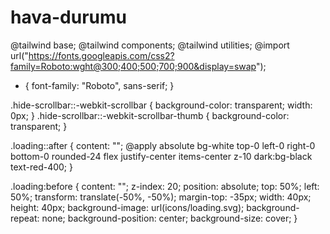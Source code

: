 # hava-durumu
@tailwind base;
@tailwind components;
@tailwind utilities;
@import url("https://fonts.googleapis.com/css2?family=Roboto:wght@300;400;500;700;900&display=swap");
* {
  font-family: "Roboto", sans-serif;
}

.hide-scrollbar::-webkit-scrollbar {
  background-color: transparent;
  width: 0px;
}
.hide-scrollbar::-webkit-scrollbar-thumb {
  background-color: transparent;
}

.loading::after {
  content: "";
  @apply absolute bg-white top-0 left-0 right-0 bottom-0 rounded-24 flex justify-center items-center z-10 dark:bg-black text-red-400;
}

.loading:before {
  content: "";
  z-index: 20;
  position: absolute;
  top: 50%;
  left: 50%;
  transform: translate(-50%, -50%);
  margin-top: -35px;
  width: 40px;
  height: 40px;
  background-image: url(icons/loading.svg);
  background-repeat: none;
  background-position: center;
  background-size: cover;
}
